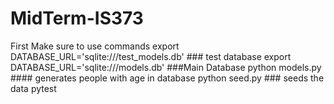 # MidTerm-IS373
First Make sure to use commands 
export DATABASE_URL='sqlite:///test_models.db'   ### test database
export DATABASE_URL='sqlite:///models.db'       ###Main Database
python models.py                     #### generates people with age in database
python seed.py  ### seeds the data 
pytest
